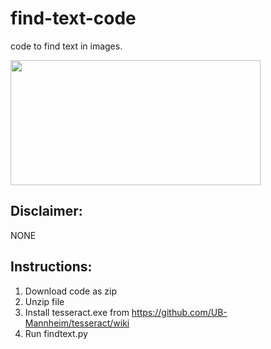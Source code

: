 # find-text-code
code to find text in images.

<p align="left">
  <img src="https://fostips.com/wp-content/uploads/2021/08/tesseract-ocr-feature.jpg" width="400" height="200" />
</p>

## Disclaimer:
NONE

## Instructions:
1. Download code as zip
2. Unzip file
3. Install tesseract.exe from https://github.com/UB-Mannheim/tesseract/wiki
4. Run findtext.py
